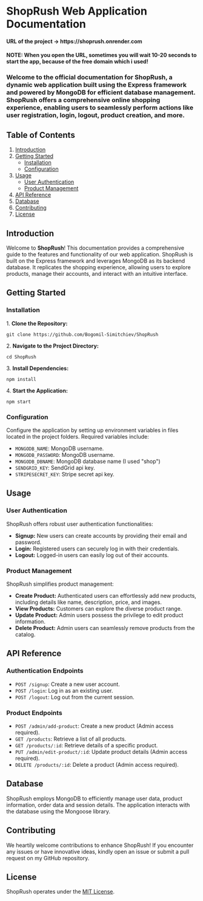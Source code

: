 <h1>ShopRush Web Application Documentation</h1>
<h4>URL of the project -> https://shoprush.onrender.com</h4>
<h4>NOTE: When you open the URL, sometimes you will wait 10-20 seconds to start the app, because of the free domain which i used!</h4>

<h3>Welcome to the official documentation for ShopRush, a dynamic web application built using the Express framework and powered by MongoDB for efficient database management. ShopRush offers a comprehensive online shopping experience, enabling users to seamlessly perform actions like user registration, login, logout, product creation, and more.</h3>

 <h2>Table of Contents</h2>
    <ol>
        <li><a href="#introduction">Introduction</a></li>
        <li>
            <a href="#getting-started">Getting Started</a>
            <ul>
                <li><a href="#installation">Installation</a></li>
                <li><a href="#configuration">Configuration</a></li>
            </ul>
        </li>
        <li>
            <a href="#usage">Usage</a>
            <ul>
                <li><a href="#user-authentication">User Authentication</a></li>
                <li><a href="#product-management">Product Management</a></li>
            </ul>
        </li>
        <li><a href="#api-reference">API Reference</a></li>
        <li>
            <a href="#database">Database</a>
        </li>
        <li><a href="#contributing">Contributing</a></li>
        <li><a href="#license">License</a></li>
    </ol>
    <h2 id="introduction">Introduction</h2>
    <p>Welcome to <strong>ShopRush</strong>! This documentation provides a comprehensive guide to the features and functionality of our web application. ShopRush is built on the Express framework and leverages MongoDB as its backend database. It replicates the shopping experience, allowing users to explore products, manage their accounts, and interact with an intuitive interface.</p>

<h2 id="getting-started">Getting Started</h2>

  <h3 id="installation">Installation</h3>

  <p>1. <strong>Clone the Repository:</strong></p>
  <pre><code>git clone https://github.com/Bogomil-Simitchiev/ShopRush</code></pre>

  <p>2. <strong>Navigate to the Project Directory:</strong></p>
  <pre><code>cd ShopRush</code></pre>

  <p>3. <strong>Install Dependencies:</strong></p>
  <pre><code>npm install</code></pre>

   <p>4. <strong>Start the Application:</strong></p>
  <pre><code>npm start</code></pre>
  
  <h3 id="configuration">Configuration</h3>

  <p>Configure the application by setting up environment variables in files located in the project folders. Required variables include:</p>

   <ul>
        <li><code>MONGODB_NAME</code>: MongoDB username.</li>
        <li><code>MONGODB_PASSWORD</code>: MongoDB username.</li>
        <li><code>MONGODB_DBNAME</code>: MongoDB database name (I used "shop")</li>
        <li><code>SENDGRID_KEY</code>: SendGrid api key.</li>
        <li><code>STRIPESECRET_KEY</code>: Stripe secret api key.</li>

  </ul>

   <h2 id="usage">Usage</h2>

   <h3 id="user-authentication">User Authentication</h3>

   <p>ShopRush offers robust user authentication functionalities:</p>

  <ul>
        <li><strong>Signup:</strong> New users can create accounts by providing their email and password.</li>
        <li><strong>Login:</strong> Registered users can securely log in with their credentials.</li>
        <li><strong>Logout:</strong> Logged-in users can easily log out of their accounts.</li>
  </ul>

   <h3 id="product-management">Product Management</h3>

  <p>ShopRush simplifies product management:</p>

  <ul>
        <li><strong>Create Product:</strong> Authenticated users can effortlessly add new products, including details like name, description, price, and images.</li>
        <li><strong>View Products:</strong> Customers can explore the diverse product range.</li>
        <li><strong>Update Product:</strong> Admin users possess the privilege to edit product information.</li>
        <li><strong>Delete Product:</strong> Admin users can seamlessly remove products from the catalog.</li>
    </ul>
    <h2 id="api-reference">API Reference</h2>

  <h3 id="authentication-endpoints">Authentication Endpoints</h3>
    <ul>
        <li><code>POST /signup</code>: Create a new user account.</li>
        <li><code>POST /login</code>: Log in as an existing user.</li>
        <li><code>POST /logout</code>: Log out from the current session.</li>
    </ul>
 <h3 id="product-endpoints">Product Endpoints</h3>
    <ul>
        <li><code>POST /admin/add-product</code>: Create a new product (Admin access required).</li>
        <li><code>GET /products</code>: Retrieve a list of all products.</li>
        <li><code>GET /products/:id</code>: Retrieve details of a specific product.</li>
        <li><code>PUT /admin/edit-product/:id</code>: Update product details (Admin access required).</li>
        <li><code>DELETE /products/:id</code>: Delete a product (Admin access required).</li>
    </ul>
     <h2 id="database">Database</h2>

  <p>ShopRush employs MongoDB to efficiently manage user data, product information, order data and session details. The application interacts with the database using the Mongoose library.</p>

  <h2 id="contributing">Contributing</h2>

  <p>We heartily welcome contributions to enhance ShopRush! If you encounter any issues or have innovative ideas, kindly open an issue or submit a pull request on my GitHub repository.</p>

  <h2 id="license">License</h2>

  <p>ShopRush operates under the <a href="https://opensource.org/licenses/MIT">MIT License</a>.</p>
